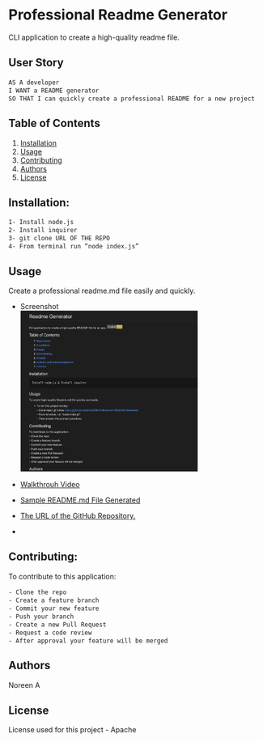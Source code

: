 # Professional Readme Generator

  CLI application to create a high-quality readme file.
  
 ## User Story
```
AS A developer
I WANT a README generator
SO THAT I can quickly create a professional README for a new project
```

 
  ## Table of Contents

  1. [Installation](#installation)
  1. [Usage](#usgae)
  3. [Contributing](#contributing)
  4. [Authors](#authors%20and%20acknowledgment)
  5. [License](#license)


  ## Installation:
  ```
  1- Install node.js  
  2- Install inquirer
  3- git clone URL OF THE REPO
  4- From terminal run “node index.js”
  ``` 


  ## Usage
  Create a professional readme.md file easily and quickly.
  
  - Screenshot
  <br><img src="./assets/images/screenshot.png" alt="screenshot of generated Readme" width="350"/>

  
  - <p><a href="https://drive.google.com/file/d/1z143MG2gltlaBp-d7DmlggEckM6AAdLm/preview"> Walkthrouh Video</a></p>
    
  - <p><a href="./ReadmeGenerator.md">Sample README.md File Generated</a></p>
  -   [The URL of the GitHub Repository.](https://github.com/noori36/Professional-README-Generator)
  -   
 

  ## Contributing:
  To contribute to this application:
  ```
  - Clone the repo 
  - Create a feature branch 
  - Commit your new feature 
  - Push your branch 
  - Create a new Pull Request 
  - Request a code review 
  - After approval your feature will be merged
  ```
  
  ## Authors

  Noreen A
  

## License

License used for this project - Apache
    
